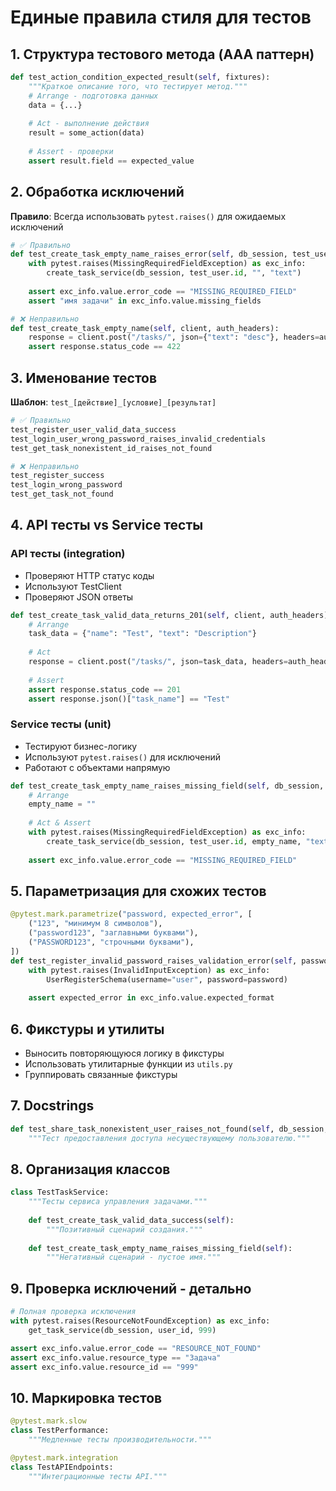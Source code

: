 # Единые правила стиля для тестов

## 1. Структура тестового метода (AAA паттерн)
```python
def test_action_condition_expected_result(self, fixtures):
    """Краткое описание того, что тестирует метод."""
    # Arrange - подготовка данных
    data = {...}
    
    # Act - выполнение действия
    result = some_action(data)
    
    # Assert - проверки
    assert result.field == expected_value
```

## 2. Обработка исключений
**Правило**: Всегда использовать `pytest.raises()` для ожидаемых исключений

```python
# ✅ Правильно
def test_create_task_empty_name_raises_error(self, db_session, test_user):
    with pytest.raises(MissingRequiredFieldException) as exc_info:
        create_task_service(db_session, test_user.id, "", "text")
    
    assert exc_info.value.error_code == "MISSING_REQUIRED_FIELD"
    assert "имя задачи" in exc_info.value.missing_fields

# ❌ Неправильно
def test_create_task_empty_name(self, client, auth_headers):
    response = client.post("/tasks/", json={"text": "desc"}, headers=auth_headers)
    assert response.status_code == 422
```

## 3. Именование тестов
**Шаблон**: `test_[действие]_[условие]_[результат]`

```python
# ✅ Правильно
test_register_user_valid_data_success
test_login_user_wrong_password_raises_invalid_credentials
test_get_task_nonexistent_id_raises_not_found

# ❌ Неправильно  
test_register_success
test_login_wrong_password
test_get_task_not_found
```

## 4. API тесты vs Service тесты

### API тесты (integration)
- Проверяют HTTP статус коды
- Используют TestClient
- Проверяют JSON ответы

```python
def test_create_task_valid_data_returns_201(self, client, auth_headers):
    # Arrange
    task_data = {"name": "Test", "text": "Description"}
    
    # Act
    response = client.post("/tasks/", json=task_data, headers=auth_headers)
    
    # Assert
    assert response.status_code == 201
    assert response.json()["task_name"] == "Test"
```

### Service тесты (unit)
- Тестируют бизнес-логику
- Используют `pytest.raises()` для исключений
- Работают с объектами напрямую

```python
def test_create_task_empty_name_raises_missing_field(self, db_session, test_user):
    # Arrange
    empty_name = ""
    
    # Act & Assert
    with pytest.raises(MissingRequiredFieldException) as exc_info:
        create_task_service(db_session, test_user.id, empty_name, "text")
    
    assert exc_info.value.error_code == "MISSING_REQUIRED_FIELD"
```

## 5. Параметризация для схожих тестов
```python
@pytest.mark.parametrize("password, expected_error", [
    ("123", "минимум 8 символов"),
    ("password123", "заглавными буквами"),
    ("PASSWORD123", "строчными буквами"),
])
def test_register_invalid_password_raises_validation_error(self, password, expected_error):
    with pytest.raises(InvalidInputException) as exc_info:
        UserRegisterSchema(username="user", password=password)
    
    assert expected_error in exc_info.value.expected_format
```

## 6. Фикстуры и утилиты
- Выносить повторяющуюся логику в фикстуры
- Использовать утилитарные функции из `utils.py`
- Группировать связанные фикстуры

## 7. Docstrings
```python
def test_share_task_nonexistent_user_raises_not_found(self, db_session, test_user, test_task):
    """Тест предоставления доступа несуществующему пользователю."""
```

## 8. Организация классов
```python
class TestTaskService:
    """Тесты сервиса управления задачами."""
    
    def test_create_task_valid_data_success(self):
        """Позитивный сценарий создания."""
        
    def test_create_task_empty_name_raises_missing_field(self):
        """Негативный сценарий - пустое имя."""
```

## 9. Проверка исключений - детально
```python
# Полная проверка исключения
with pytest.raises(ResourceNotFoundException) as exc_info:
    get_task_service(db_session, user_id, 999)

assert exc_info.value.error_code == "RESOURCE_NOT_FOUND"
assert exc_info.value.resource_type == "Задача"
assert exc_info.value.resource_id == "999"
```

## 10. Маркировка тестов
```python
@pytest.mark.slow
class TestPerformance:
    """Медленные тесты производительности."""

@pytest.mark.integration  
class TestAPIEndpoints:
    """Интеграционные тесты API."""
```
